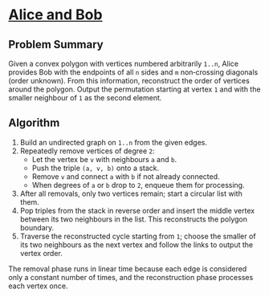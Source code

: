 # [Alice and Bob](https://www.spoj.com/problems/ALICEBOB/)

## Problem Summary
Given a convex polygon with vertices numbered arbitrarily `1..n`, Alice provides Bob with the endpoints of all `n` sides and `m` non‑crossing diagonals (order unknown). From this information, reconstruct the order of vertices around the polygon. Output the permutation starting at vertex `1` and with the smaller neighbour of `1` as the second element.

## Algorithm
1. Build an undirected graph on `1..n` from the given edges.
2. Repeatedly remove vertices of degree `2`:
   - Let the vertex be `v` with neighbours `a` and `b`.
   - Push the triple `(a, v, b)` onto a stack.
   - Remove `v` and connect `a` with `b` if not already connected.
   - When degrees of `a` or `b` drop to `2`, enqueue them for processing.
3. After all removals, only two vertices remain; start a circular list with them.
4. Pop triples from the stack in reverse order and insert the middle vertex between its two neighbours in the list. This reconstructs the polygon boundary.
5. Traverse the reconstructed cycle starting from `1`; choose the smaller of its two neighbours as the next vertex and follow the links to output the vertex order.

The removal phase runs in linear time because each edge is considered only a constant number of times, and the reconstruction phase processes each vertex once.
